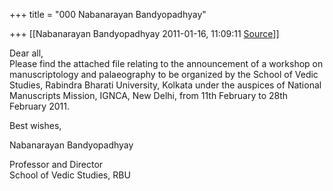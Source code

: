 +++
title = "000 Nabanarayan Bandyopadhyay"

+++
[[Nabanarayan Bandyopadhyay	2011-01-16, 11:09:11 [Source](https://groups.google.com/g/bvparishat/c/rWSjjBjifDE)]]



Dear all,  
Please find the attached file relating to the announcement of a workshop on manuscriptology and palaeography to be organized by the School of Vedic Studies, Rabindra Bharati University, Kolkata under the auspices of National Manuscripts Mission, IGNCA, New Delhi, from 11th February to 28th February 2011.  
  
Best wishes,  
  
Nabanarayan Bandyopadhyay  
  
Professor and Director  
School of Vedic Studies, RBU  

  

